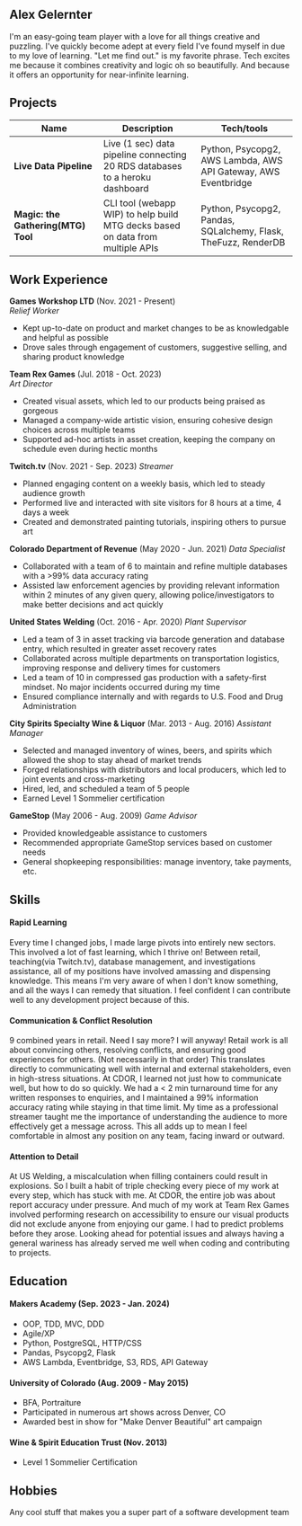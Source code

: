 ## Alex Gelernter

I'm an easy-going team player with a love for all things creative and puzzling. I've quickly become adept at every field I've found myself in due to my love of learning. "Let me find out." is my favorite phrase. Tech excites me because it combines creativity and logic oh so beautifully. And because it offers an opportunity for near-infinite learning.

## Projects

| Name                               | Description                                                                    | Tech/tools                                                     |
| ---------------------------------- | ------------------------------------------------------------------------------ | -------------------------------------------------------------- |
| **Live Data Pipeline**             | Live (1 sec) data pipeline connecting 20 RDS databases to a heroku dashboard   | Python, Psycopg2, AWS Lambda, AWS API Gateway, AWS Eventbridge |
| **Magic: the Gathering(MTG) Tool** | CLI tool (webapp WIP) to help build MTG decks based on data from multiple APIs | Python, Psycopg2, Pandas, SQLalchemy, Flask, TheFuzz, RenderDB |

## Work Experience

**Games Workshop LTD** (Nov. 2021 - Present)  
_Relief Worker_

- Kept up-to-date on product and market changes to be as knowledgable and helpful as possible
- Drove sales through engagement of customers, suggestive selling, and sharing product knowledge

**Team Rex Games** (Jul. 2018 - Oct. 2023)  
_Art Director_

- Created visual assets, which led to our products being praised as gorgeous
- Managed a company-wide artistic vision, ensuring cohesive design choices across multiple teams
- Supported ad-hoc artists in asset creation, keeping the company on schedule even during hectic months

**Twitch.tv** (Nov. 2021 - Sep. 2023)
_Streamer_

- Planned engaging content on a weekly basis, which led to steady audience growth
- Performed live and interacted with site visitors for 8 hours at a time, 4 days a week
- Created and demonstrated painting tutorials, inspiring others to pursue art

**Colorado Department of Revenue** (May 2020 - Jun. 2021)
_Data Specialist_

- Collaborated with a team of 6 to maintain and refine multiple databases with a >99% data accuracy rating
- Assisted law enforcement agencies by providing relevant information within 2 minutes of any given query, allowing police/investigators to make better decisions and act quickly

**United States Welding** (Oct. 2016 - Apr. 2020)
_Plant Supervisor_

- Led a team of 3 in asset tracking via barcode generation and database entry, which resulted in greater asset recovery rates
- Collaborated across multiple departments on transportation logistics, improving response and delivery times for customers
- Led a team of 10 in compressed gas production with a safety-first mindset. No major incidents occurred during my time
- Ensured compliance internally and with regards to U.S. Food and Drug Administration

**City Spirits Specialty Wine & Liquor** (Mar. 2013 - Aug. 2016)
_Assistant Manager_

- Selected and managed inventory of wines, beers, and spirits which allowed the shop to stay ahead of market trends
- Forged relationships with distributors and local producers, which led to joint events and cross-marketing
- Hired, led, and scheduled a team of 5 people
- Earned Level 1 Sommelier certification

**GameStop** (May 2006 - Aug. 2009)
_Game Advisor_

- Provided knowledgeable assistance to customers
- Recommended appropriate GameStop services based on customer needs
- General shopkeeping responsibilities: manage inventory, take payments, etc.

## Skills

#### Rapid Learning

Every time I changed jobs, I made large pivots into entirely new sectors. This involved a lot of fast learning, which I thrive on! Between retail, teaching(via Twitch.tv), database management, and investigations assistance, all of my positions have involved amassing and dispensing knowledge. This means I'm very aware of when I don't know something, and all the ways I can remedy that situation. I feel confident I can contribute well to any development project because of this.

#### Communication & Conflict Resolution

9 combined years in retail. Need I say more? I will anyway! Retail work is all about convincing others, resolving conflicts, and ensuring good experiences for others. (Not necessarily in that order) This translates directly to communicating well with internal and external stakeholders, even in high-stress situations. At CDOR, I learned not just how to communicate well, but how to do so quickly. We had a < 2 min turnaround time for any written responses to enquiries, and I maintained a 99% information accuracy rating while staying in that time limit. My time as a professional streamer taught me the importance of understanding the audience to more effectively get a message across. This all adds up to mean I feel comfortable in almost any position on any team, facing inward or outward.

#### Attention to Detail

At US Welding, a miscalculation when filling containers could result in explosions. So I built a habit of triple checking every piece of my work at every step, which has stuck with me. At CDOR, the entire job was about report accuracy under pressure. And much of my work at Team Rex Games involved performing research on accessibility to ensure our visual products did not exclude anyone from enjoying our game. I had to predict problems before they arose. Looking ahead for potential issues and always having a general wariness has already served me well when coding and contributing to projects.

## Education

#### Makers Academy (Sep. 2023 - Jan. 2024)

- OOP, TDD, MVC, DDD
- Agile/XP
- Python, PostgreSQL, HTTP/CSS
- Pandas, Psycopg2, Flask
- AWS Lambda, Eventbridge, S3, RDS, API Gateway

#### University of Colorado (Aug. 2009 - May 2015)

- BFA, Portraiture
- Participated in numerous art shows across Denver, CO
- Awarded best in show for "Make Denver Beautiful" art campaign

#### Wine & Spirit Education Trust (Nov. 2013)

- Level 1 Sommelier Certification

## Hobbies

Any cool stuff that makes you a super part of a software development team
